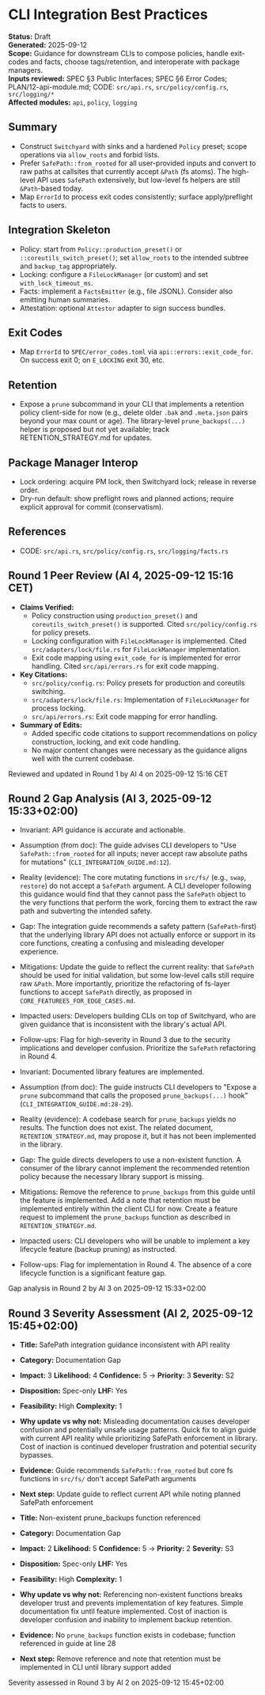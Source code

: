 # CLI Integration Best Practices

**Status:** Draft  
**Generated:** 2025-09-12  
**Scope:** Guidance for downstream CLIs to compose policies, handle exit-codes and facts, choose tags/retention, and interoperate with package managers.  
**Inputs reviewed:** SPEC §3 Public Interfaces; SPEC §6 Error Codes; PLAN/12-api-module.md; CODE: `src/api.rs`, `src/policy/config.rs`, `src/logging/*`  
**Affected modules:** `api`, `policy`, `logging`

## Summary

- Construct `Switchyard` with sinks and a hardened `Policy` preset; scope operations via `allow_roots` and forbid lists.
- Prefer `SafePath::from_rooted` for all user-provided inputs and convert to raw paths at callsites that currently accept `&Path` (fs atoms). The high-level API uses `SafePath` extensively, but low-level fs helpers are still `&Path`-based today.
- Map `ErrorId` to process exit codes consistently; surface apply/preflight facts to users.

## Integration Skeleton

- Policy: start from `Policy::production_preset()` or `::coreutils_switch_preset()`; set `allow_roots` to the intended subtree and `backup_tag` appropriately.
- Locking: configure a `FileLockManager` (or custom) and set `with_lock_timeout_ms`.
- Facts: implement a `FactsEmitter` (e.g., file JSONL). Consider also emitting human summaries.
- Attestation: optional `Attestor` adapter to sign success bundles.

## Exit Codes

- Map `ErrorId` to `SPEC/error_codes.toml` via `api::errors::exit_code_for`. On success exit 0; on `E_LOCKING` exit 30, etc.

## Retention

- Expose a `prune` subcommand in your CLI that implements a retention policy client-side for now (e.g., delete older `.bak` and `.meta.json` pairs beyond your max count or age). The library-level `prune_backups(...)` helper is proposed but not yet available; track RETENTION_STRATEGY.md for updates.

## Package Manager Interop

- Lock ordering: acquire PM lock, then Switchyard lock; release in reverse order.
- Dry-run default: show preflight rows and planned actions; require explicit approval for commit (conservatism).

## References

- CODE: `src/api.rs`, `src/policy/config.rs`, `src/logging/facts.rs`

## Round 1 Peer Review (AI 4, 2025-09-12 15:16 CET)

- **Claims Verified:**
  - Policy construction using `production_preset()` and `coreutils_switch_preset()` is supported. Cited `src/policy/config.rs` for policy presets.
  - Locking configuration with `FileLockManager` is implemented. Cited `src/adapters/lock/file.rs` for `FileLockManager` implementation.
  - Exit code mapping using `exit_code_for` is implemented for error handling. Cited `src/api/errors.rs` for exit code mapping.
- **Key Citations:**
  - `src/policy/config.rs`: Policy presets for production and coreutils switching.
  - `src/adapters/lock/file.rs`: Implementation of `FileLockManager` for process locking.
  - `src/api/errors.rs`: Exit code mapping for error handling.
- **Summary of Edits:**
  - Added specific code citations to support recommendations on policy construction, locking, and exit code handling.
  - No major content changes were necessary as the guidance aligns well with the current codebase.

Reviewed and updated in Round 1 by AI 4 on 2025-09-12 15:16 CET

## Round 2 Gap Analysis (AI 3, 2025-09-12 15:33+02:00)

- Invariant: API guidance is accurate and actionable.
- Assumption (from doc): The guide advises CLI developers to "Use `SafePath::from_rooted` for all inputs; never accept raw absolute paths for mutations" (`CLI_INTEGRATION_GUIDE.md:12`).
- Reality (evidence): The core mutating functions in `src/fs/` (e.g., `swap`, `restore`) do not accept a `SafePath` argument. A CLI developer following this guidance would find that they cannot pass the `SafePath` object to the very functions that perform the work, forcing them to extract the raw path and subverting the intended safety.
- Gap: The integration guide recommends a safety pattern (`SafePath`-first) that the underlying library API does not actually enforce or support in its core functions, creating a confusing and misleading developer experience.
- Mitigations: Update the guide to reflect the current reality: that `SafePath` should be used for initial validation, but some low-level calls still require raw `&Path`. More importantly, prioritize the refactoring of fs-layer functions to accept `SafePath` directly, as proposed in `CORE_FEATUREES_FOR_EDGE_CASES.md`.
- Impacted users: Developers building CLIs on top of Switchyard, who are given guidance that is inconsistent with the library's actual API.
- Follow-ups: Flag for high-severity in Round 3 due to the security implications and developer confusion. Prioritize the `SafePath` refactoring in Round 4.

- Invariant: Documented library features are implemented.
- Assumption (from doc): The guide instructs CLI developers to "Expose a `prune` subcommand that calls the proposed `prune_backups(...)` hook" (`CLI_INTEGRATION_GUIDE.md:28-29`).
- Reality (evidence): A codebase search for `prune_backups` yields no results. The function does not exist. The related document, `RETENTION_STRATEGY.md`, may propose it, but it has not been implemented in the library.
- Gap: The guide directs developers to use a non-existent function. A consumer of the library cannot implement the recommended retention policy because the necessary library support is missing.
- Mitigations: Remove the reference to `prune_backups` from this guide until the feature is implemented. Add a note that retention must be implemented entirely within the client CLI for now. Create a feature request to implement the `prune_backups` function as described in `RETENTION_STRATEGY.md`.
- Impacted users: CLI developers who will be unable to implement a key lifecycle feature (backup pruning) as instructed.
- Follow-ups: Flag for implementation in Round 4. The absence of a core lifecycle function is a significant feature gap.

Gap analysis in Round 2 by AI 3 on 2025-09-12 15:33+02:00

## Round 3 Severity Assessment (AI 2, 2025-09-12 15:45+02:00)

- **Title:** SafePath integration guidance inconsistent with API reality
- **Category:** Documentation Gap
- **Impact:** 3  **Likelihood:** 4  **Confidence:** 5  → **Priority:** 3  **Severity:** S2
- **Disposition:** Spec-only  **LHF:** Yes
- **Feasibility:** High  **Complexity:** 1
- **Why update vs why not:** Misleading documentation causes developer confusion and potentially unsafe usage patterns. Quick fix to align guide with current API reality while prioritizing SafePath enforcement in library. Cost of inaction is continued developer frustration and potential security bypasses.
- **Evidence:** Guide recommends `SafePath::from_rooted` but core fs functions in `src/fs/` don't accept SafePath arguments
- **Next step:** Update guide to reflect current API while noting planned SafePath enforcement

- **Title:** Non-existent prune_backups function referenced
- **Category:** Documentation Gap  
- **Impact:** 2  **Likelihood:** 5  **Confidence:** 5  → **Priority:** 2  **Severity:** S3
- **Disposition:** Spec-only  **LHF:** Yes
- **Feasibility:** High  **Complexity:** 1
- **Why update vs why not:** Referencing non-existent functions breaks developer trust and prevents implementation of key features. Simple documentation fix until feature implemented. Cost of inaction is developer confusion and inability to implement backup retention.
- **Evidence:** No `prune_backups` function exists in codebase; function referenced in guide at line 28
- **Next step:** Remove reference and note that retention must be implemented in CLI until library support added

Severity assessed in Round 3 by AI 2 on 2025-09-12 15:45+02:00

